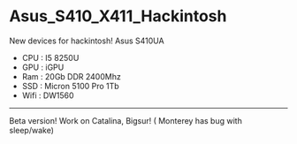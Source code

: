 # Asus_S410_X411_Hackintosh
New devices for hackintosh!
Asus S410UA 
- CPU : I5 8250U
- GPU : iGPU
- Ram : 20Gb DDR 2400Mhz
- SSD : Micron 5100 Pro 1Tb
- Wifi : DW1560
____________________________
Beta version!
Work on Catalina, Bigsur! ( Monterey has bug with sleep/wake)